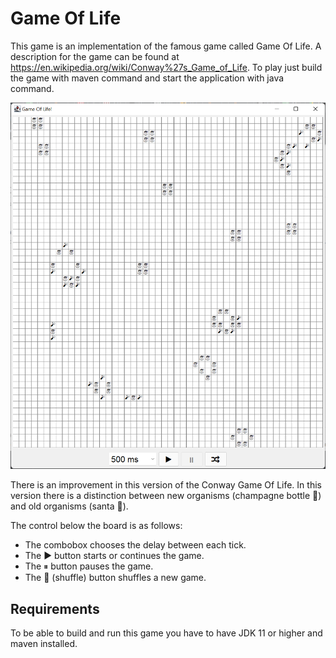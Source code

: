 # Game Of Life
This game is an implementation of the famous game called Game Of Life. 
A description for the game can be found at https://en.wikipedia.org/wiki/Conway%27s_Game_of_Life. 
To play just build the game with maven command and start the application with java command. 

![img.png](img.png)

There is an improvement in this version of the Conway Game Of Life.
In this version there is a distinction between new organisms (champagne bottle 🍾)
and old organisms (santa 🎅). 

The control below the board is as follows:
* The combobox chooses the delay between each tick.
* The ▶ button starts or continues the game.
* The ⏸ button pauses the game.
* The 🔀 (shuffle) button shuffles a new game.

## Requirements
To be able to build and run this game you have to have JDK 11 or higher 
and maven installed.